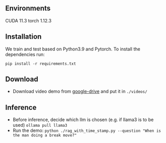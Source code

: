 

## Environments

CUDA 11.3
torch 1.12.3

## Installation

We train and test based on Python3.9 and Pytorch. To install the dependencies run:

```
pip install -r requirements.txt
```

## Download
<!-- - Download the following hugging-face models and put them in the root directory 
  Facebook Speech2Text 2
  sentence-transformers/all-mpnet-base-v2 -->
- Download video demo from [google-drive](https://drive.google.com/file/d/1BDSvBSeFuXv-b7lOXAN8NlIB-3pjGASv/view?usp=drive_link) and put it in `./videos/`
## Inference
- Before inference, decide which llm is chosen (e.g. if llama3 is to be used)
  `ollama pull llama3`
- Run the demo:
  `python ./rag_with_time_stamp.py --question "When is the man doing a break move?"`
